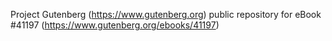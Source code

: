 Project Gutenberg (https://www.gutenberg.org) public repository for eBook #41197 (https://www.gutenberg.org/ebooks/41197)
